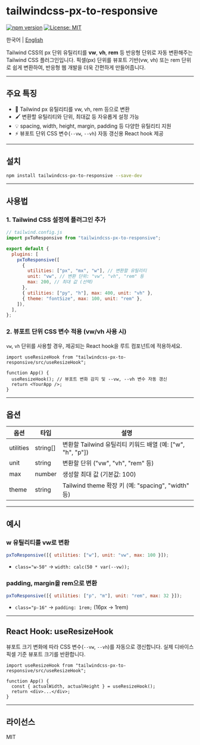# tailwindcss-px-to-responsive

[![npm version](https://img.shields.io/npm/v/tailwindcss-px-to-responsive)](https://www.npmjs.com/package/tailwindcss-px-to-responsive) [![License: MIT](https://img.shields.io/badge/License-MIT-blue.svg)](https://opensource.org/licenses/MIT)

한국어 | [English](README.md)

Tailwind CSS의 px 단위 유틸리티를 **vw**, **vh**, **rem** 등 반응형 단위로 자동 변환해주는 Tailwind CSS 플러그인입니다. 픽셀(px) 단위를 뷰포트 기반(vw, vh) 또는 rem 단위로 쉽게 변환하여, 반응형 웹 개발을 더욱 간편하게 만들어줍니다.

---

## 주요 특징

- 📏 Tailwind px 유틸리티를 vw, vh, rem 등으로 변환
- 🖌️ 변환할 유틸리티와 단위, 최대값 등 자유롭게 설정 가능
- 💡 spacing, width, height, margin, padding 등 다양한 유틸리티 지원
- ⚡ 뷰포트 단위 CSS 변수(`--vw`, `--vh`) 자동 갱신용 React hook 제공

---

## 설치

```bash
npm install tailwindcss-px-to-responsive --save-dev
```

---

## 사용법

### 1. Tailwind CSS 설정에 플러그인 추가

```js
// tailwind.config.js
import pxToResponsive from "tailwindcss-px-to-responsive";

export default {
  plugins: [
    pxToResponsive([
      {
        utilities: ["px", "mx", "w"], // 변환할 유틸리티
        unit: "vw", // 변환 단위: "vw", "vh", "rem" 등
        max: 200, // 최대 값 (선택)
      },
      { utilities: ["py", "h"], max: 400, unit: "vh" },
      { theme: "fontSize", max: 100, unit: "rem" },
    ]),
  ],
};
```

### 2. 뷰포트 단위 CSS 변수 적용 (vw/vh 사용 시)

`vw`, `vh` 단위를 사용할 경우, 제공되는 React hook을 루트 컴포넌트에 적용하세요.

```tsx
import useResizeHook from "tailwindcss-px-to-responsive/src/useResizeHook";

function App() {
  useResizeHook(); // 뷰포트 변화 감지 및 --vw, --vh 변수 자동 갱신
  return <YourApp />;
}
```

---

## 옵션

| 옵션      | 타입     | 설명                                                       |
| --------- | -------- | ---------------------------------------------------------- |
| utilities | string[] | 변환할 Tailwind 유틸리티 키워드 배열 (예: ["w", "h", "p"]) |
| unit      | string   | 변환할 단위 ("vw", "vh", "rem" 등)                         |
| max       | number   | 생성할 최대 값 (기본값: 100)                               |
| theme     | string   | Tailwind theme 확장 키 (예: "spacing", "width" 등)         |

---

## 예시

### w 유틸리티를 vw로 변환

```js
pxToResponsive([{ utilities: ["w"], unit: "vw", max: 100 }]);
```

- `class="w-50"` → `width: calc(50 * var(--vw));`

### padding, margin을 rem으로 변환

```js
pxToResponsive([{ utilities: ["p", "m"], unit: "rem", max: 32 }]);
```

- `class="p-16"` → `padding: 1rem;` (16px → 1rem)

---

## React Hook: useResizeHook

뷰포트 크기 변화에 따라 CSS 변수(`--vw`, `--vh`)를 자동으로 갱신합니다. 실제 디바이스 픽셀 기준 뷰포트 크기를 반환합니다.

```tsx
import useResizeHook from "tailwindcss-px-to-responsive/src/useResizeHook";

function App() {
  const { actualWidth, actualHeight } = useResizeHook();
  return <div>...</div>;
}
```

---

## 라이선스

MIT

